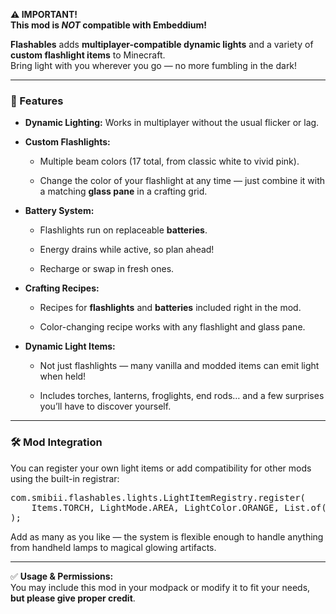 <p data-start="171" data-end="240"><strong data-start="171" data-end="187">⚠ IMPORTANT!</strong><br data-start="187" data-end="190"><strong data-start="190" data-end="238">This mod is <em data-start="204" data-end="209">NOT</em> compatible with Embeddium!</strong></p>
<p data-start="242" data-end="435"><strong data-start="242" data-end="256">Flashables</strong> adds <strong data-start="262" data-end="303">multiplayer-compatible dynamic lights</strong> and a variety of <strong data-start="321" data-end="348">custom flashlight items</strong> to Minecraft.<br data-start="362" data-end="365">Bring light with you wherever you go &mdash; no more fumbling in the dark!</p>
<hr data-start="437" data-end="440">
<h3 data-start="442" data-end="457">🔦 Features</h3>
<ul data-start="458" data-end="1322">
<li data-start="458" data-end="538">
<p data-start="460" data-end="538"><strong data-start="460" data-end="481">Dynamic Lighting:</strong> Works in multiplayer without the usual flicker or lag.</p>
</li>
<li data-start="539" data-end="762">
<p data-start="541" data-end="566"><strong data-start="541" data-end="564">Custom Flashlights:</strong></p>
<ul data-start="569" data-end="762">
<li data-start="569" data-end="639">
<p data-start="571" data-end="639">Multiple beam colors (17 total, from classic white to vivid pink).</p>
</li>
<li data-start="642" data-end="762">
<p data-start="644" data-end="762">Change the color of your flashlight at any time &mdash; just combine it with a matching <strong data-start="726" data-end="740">glass pane</strong> in a crafting grid.</p>
</li>
</ul>
</li>
<li data-start="763" data-end="925">
<p data-start="765" data-end="786"><strong data-start="765" data-end="784">Battery System:</strong></p>
<ul data-start="789" data-end="925">
<li data-start="789" data-end="838">
<p data-start="791" data-end="838">Flashlights run on replaceable <strong data-start="822" data-end="835">batteries</strong>.</p>
</li>
<li data-start="841" data-end="887">
<p data-start="843" data-end="887">Energy drains while active, so plan ahead!</p>
</li>
<li data-start="890" data-end="925">
<p data-start="892" data-end="925">Recharge or swap in fresh ones.</p>
</li>
</ul>
</li>
<li data-start="926" data-end="1100">
<p data-start="928" data-end="951"><strong data-start="928" data-end="949">Crafting Recipes:</strong></p>
<ul data-start="954" data-end="1100">
<li data-start="954" data-end="1030">
<p data-start="956" data-end="1030">Recipes for <strong data-start="968" data-end="983">flashlights</strong> and <strong data-start="988" data-end="1001">batteries</strong> included right in the mod.</p>
</li>
<li data-start="1033" data-end="1100">
<p data-start="1035" data-end="1100">Color-changing recipe works with any flashlight and glass pane.</p>
</li>
</ul>
</li>
<li data-start="1101" data-end="1322">
<p data-start="1103" data-end="1129"><strong data-start="1103" data-end="1127">Dynamic Light Items:</strong></p>
<ul data-start="1132" data-end="1322">
<li data-start="1132" data-end="1214">
<p data-start="1134" data-end="1214">Not just flashlights &mdash; many vanilla and modded items can emit light when held!</p>
</li>
<li data-start="1217" data-end="1322">
<p data-start="1219" data-end="1322">Includes torches, lanterns, froglights, end rods&hellip; and a few surprises you&rsquo;ll have to discover yourself.</p>
</li>
</ul>
</li>
</ul>
<hr data-start="1324" data-end="1327">
<h3 data-start="1329" data-end="1351">🛠 Mod Integration</h3>
<p data-start="1352" data-end="1457">You can register your own light items or add compatibility for other mods using the built-in registrar:</p>
<pre>com.smibii.flashables.lights.LightItemRegistry.register(<br>&nbsp; &nbsp; Items.TORCH, LightMode.AREA, LightColor.ORANGE, List.of(LightPosition.MAINHAND, LightPosition.OFFHAND)<br>);</pre>
<p data-start="1637" data-end="1761">Add as many as you like &mdash; the system is flexible enough to handle anything from handheld lamps to magical glowing artifacts.</p>
<hr data-start="1763" data-end="1766">
<p data-start="1768" data-end="1906">✅ <strong data-start="1770" data-end="1794">Usage &amp; Permissions:</strong><br data-start="1794" data-end="1797">You may include this mod in your modpack or modify it to fit your needs, <strong data-start="1870" data-end="1903">but please give proper credit</strong>.</p>
<p>&nbsp;</p>
